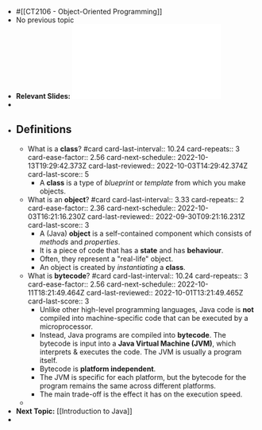 - #[[CT2106 - Object-Oriented Programming]]
- No previous topic
- **Relevant Slides:** ![Lecture00.pdf](../assets/Lecture00_1662850272554_0.pdf)
-
- ## Definitions
	- What is a **class**? #card
	  card-last-interval:: 10.24
	  card-repeats:: 3
	  card-ease-factor:: 2.56
	  card-next-schedule:: 2022-10-13T19:29:42.373Z
	  card-last-reviewed:: 2022-10-03T14:29:42.374Z
	  card-last-score:: 5
		- A **class** is a type of *blueprint* or *template* from which you make objects.
	- What is an **object**? #card
	  card-last-interval:: 3.33
	  card-repeats:: 2
	  card-ease-factor:: 2.36
	  card-next-schedule:: 2022-10-03T16:21:16.230Z
	  card-last-reviewed:: 2022-09-30T09:21:16.231Z
	  card-last-score:: 3
		- A (Java) **object** is a self-contained component which consists of *methods* and *properties*.
		- It is a piece of code that has a **state** and has **behaviour**.
		- Often, they represent a "real-life" object.
		- An object is created by *instantiating* a **class**.
	- What is **bytecode**? #card
	  card-last-interval:: 10.24
	  card-repeats:: 3
	  card-ease-factor:: 2.56
	  card-next-schedule:: 2022-10-11T18:21:49.464Z
	  card-last-reviewed:: 2022-10-01T13:21:49.465Z
	  card-last-score:: 3
		- Unlike other high-level programming languages, Java code is **not** compiled into machine-specific code that can be executed by a microprocessor.
		- Instead, Java programs are compiled into **bytecode**. The bytecode is input into a **Java Virtual Machine (JVM)**, which interprets & executes the code. The JVM is usually a program itself.
		- Bytecode is **platform independent**.
		- The JVM is specific for each platform, but the bytecode for the program remains the same across different platforms.
		- The main trade-off is the effect it has on the execution speed.
	-
- **Next Topic:** [[Introduction to Java]]
-